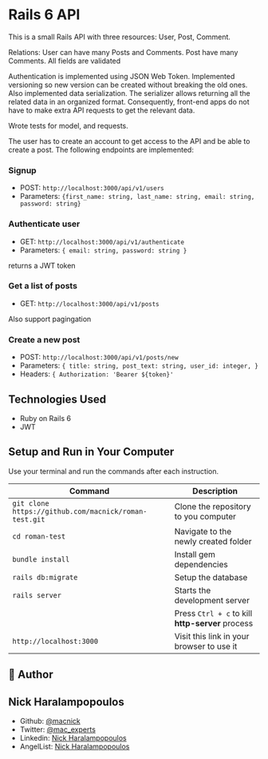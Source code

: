 # Rails 6 API

This is a small Rails API with three resources: User, Post, Comment.

Relations: User can have many Posts and Comments. Post have many Comments.
All fields are validated

Authentication is implemented using JSON Web Token. Implemented versioning so new version can be created without breaking the old ones. Also implemented data serialization. The serializer allows returning all the related data in an organized format. Consequently, front-end apps do not have to make extra API requests to get the relevant data.

Wrote tests for model, and requests.

The user has to create an account to get access to the API and be able to create a post. The following endpoints are implemented:

### Signup

- POST: `http://localhost:3000/api/v1/users`
- Parameters: `{first_name: string, last_name: string, email: string, password: string}`

### Authenticate user

- GET: `http://localhost:3000/api/v1/authenticate`
- Parameters: `{ email: string, password: string }`

returns a JWT token

### Get a list of posts

- GET: `http://localhost:3000/api/v1/posts`

Also support pagingation

### Create a new post

- POST: `http://localhost:3000/api/v1/posts/new`
- Parameters: `{ title: string, post_text: string, user_id: integer, }`
- Headers: `{ Authorization: 'Bearer ${token}'`

## Technologies Used

- Ruby on Rails 6
- JWT

## Setup and Run in Your Computer

Use your terminal and run the commands after each instruction.

| Command                                               | Description                                      |
| ----------------------------------------------------- | ------------------------------------------------ |
| `git clone https://github.com/macnick/roman-test.git` | Clone the repository to you computer             |
| `cd roman-test`                                       | Navigate to the newly created folder             |
| `bundle install`                                      | Install gem dependencies                         |
| `rails db:migrate`                                    | Setup the database                               |
| `rails server`                                        | Starts the development server                    |
|                                                       | Press `Ctrl + c` to kill **http-server** process |
| `http://localhost:3000`                               | Visit this link in your browser to use it        |

## 👤 Author

## Nick Haralampopoulos

- Github: [@macnick](https://github.com/macnick)
- Twitter: [@mac_experts](https://twitter.com/mac_experts)
- Linkedin: [Nick Haralampopoulos](https://www.linkedin.com/in/nick-haralampopoulos/)
- AngelList: [Nick Haralampopoulos](https://angel.co/u/nick-haralampopoulos)
